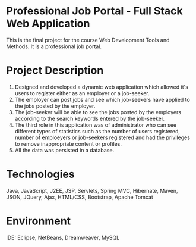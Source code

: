 # Professional Job Portal - Full Stack Web Application

This is the final project for the course Web Development Tools and Methods. It is a professional job portal.

# Project Description

1. Designed and developed a dynamic web application which allowed it's users to register either as an employer or a job-seeker.
2. The employer can post jobs and see which job-seekers have applied to the jobs posted by the employer.
3. The job-seeker will be able to see the jobs posted by the employers according to the search keywords entered by the job-seeker.
4. The third role in this application was of administrator who can see different types of statistics such as the number of users registered, number of emploeyers or job-seekers registered and had the privileges to remove inappropriate content or profiles.
5. All the data was persisted in a database.

# Technologies

Java, JavaScript, J2EE, JSP, Servlets, Spring MVC, Hibernate, Maven, JSON, JQuery, Ajax, HTML/CSS, Bootstrap, Apache Tomcat

# Environment

IDE: Eclipse, NetBeans, Dreamweaver, MySQL
